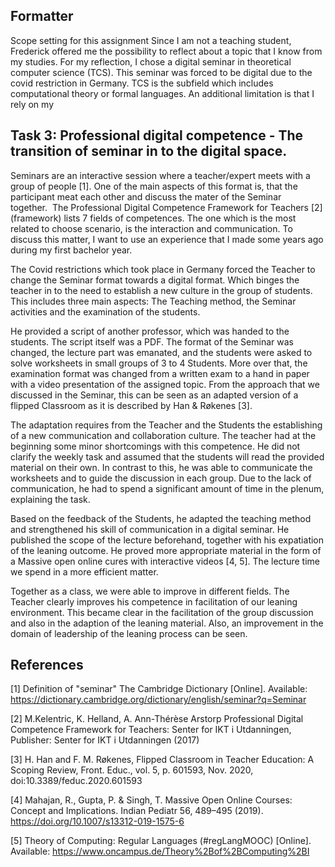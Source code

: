 ## Formatter
Scope setting for this assignment
Since I am not a teaching student, Frederick offered me the possibility to reflect about a topic that I know from my studies. For my reflection, I chose a digital seminar in theoretical computer science (TCS). This seminar was forced to be digital due to the covid restriction in Germany. TCS is the subfield which includes computational theory or formal languages. An additional limitation is that I rely on my 

## Task 3: Professional digital competence - The transition of seminar in to the digital space.

Seminars are an interactive session where a teacher/expert meets with a group of people [1]. One of the main aspects of this format is, that the participant meat each other and discuss the mater of the Seminar together.  The Professional Digital Competence Framework for Teachers [2] (framework) lists 7 fields of competences. The one which is the most related to choose scenario, is the interaction and communication. To discuss this matter, I want to use an experience that I made some years ago during my first bachelor year. 


The Covid restrictions which took place in Germany forced the Teacher to change the Seminar format towards a digital format. Which binges the teacher in to the need to establish a new culture in the group of students. This includes three main aspects: The Teaching method, the Seminar activities and the examination of the students. 

He provided a script of another professor, which was handed to the students. The script itself was a PDF. The format of the Seminar was changed, the lecture part was emanated, and the students were asked to solve worksheets in small groups of 3 to 4 Students. More over that, the examination format was changed from a written exam to a hand in paper with a video presentation of the assigned topic. From the approach that we discussed in the Seminar, this can be seen as an adapted version of a flipped Classroom as it is described by Han & Røkenes [3].      

The adaptation requires from the Teacher and the Students the establishing of a new communication and collaboration culture. The teacher had at the beginning some minor shortcomings with this competence. He did not clarify the weekly task and assumed that the students will read the provided material on their own. In contrast to this, he was able to communicate the worksheets and to guide the discussion in each group. Due to the lack of communication, he had to spend a significant amount of time in the plenum, explaining the task. 

Based on the feedback of the Students, he adapted the teaching method and strengthened his skill of communication in a digital seminar. He published the scope of the lecture beforehand, together with his expatiation of the leaning outcome. He proved more appropriate material in the form of a Massive open online cures with interactive videos [4, 5]. The lecture time we spend in a more efficient matter. 

Together as a class, we were able to improve in different fields. The Teacher clearly improves his competence in facilitation of our leaning environment. This became clear in the facilitation of the group discussion and also in the adaption of the leaning material. Also, an improvement in the domain of leadership of the leaning process can be seen.

## References

[1] Definition of "seminar" The Cambridge Dictionary [Online]. Available:
https://dictionary.cambridge.org/dictionary/english/seminar?q=Seminar

[2] M.Kelentric, K. Helland, A. Ann-Thérèse Arstorp Professional Digital Competence Framework for Teachers: Senter for IKT i Utdanningen, Publisher: Senter for IKT i Utdanningen (2017)

[3] H. Han and F. M. Røkenes, Flipped Classroom in Teacher Education: A Scoping Review, Front. Educ., vol. 5, p. 601593, Nov. 2020, doi:10.3389/feduc.2020.601593

[4] Mahajan, R., Gupta, P. & Singh, T. Massive Open Online Courses: Concept and Implications. Indian Pediatr 56, 489–495 (2019). https://doi.org/10.1007/s13312-019-1575-6

[5] Theory of Computing: Regular Languages (#regLangMOOC) [Online]. Available: https://www.oncampus.de/Theory%2Bof%2BComputing%2BI